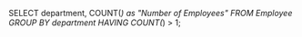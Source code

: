 SELECT
  department,
  COUNT(*) as "Number of Employees"
FROM
  Employee
GROUP BY
  department
HAVING
  COUNT(*) > 1;